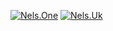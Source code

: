 [![Nels.One](https://img.shields.io/badge/Nels-.One-orange)](https://Nels.One)
[![Nels.Uk](https://img.shields.io/badge/Nels-.Uk-blue)](https://Nels.Uk)
